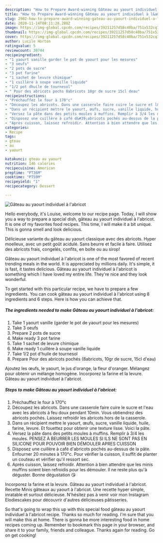 ```yaml
---
description: "How to Prepare Award-winning Gâteau au yaourt individuel à l&amp;#39;abricot"
title: "How to Prepare Award-winning Gâteau au yaourt individuel à l&amp;#39;abricot"
slug: 2902-how-to-prepare-award-winning-gateau-au-yaourt-individuel-a-l-and-39-abricot
date: 2020-11-14T08:11:28.288Z
image: https://img-global.cpcdn.com/recipes/39211257d58c40ba/751x532cq70/gateau-au-yaourt-individuel-a-labricot-photo-principale-de-la-recette.jpg
thumbnail: https://img-global.cpcdn.com/recipes/39211257d58c40ba/751x532cq70/gateau-au-yaourt-individuel-a-labricot-photo-principale-de-la-recette.jpg
cover: https://img-global.cpcdn.com/recipes/39211257d58c40ba/751x532cq70/gateau-au-yaourt-individuel-a-labricot-photo-principale-de-la-recette.jpg
author: Lucile Horton
ratingvalue: 5
reviewcount: 30744
recipeingredient:
- "1 yaourt vanille garder le pot de yaourt pour les mesures"
- "3 oeufs"
- "2 pots de sucre"
- "3 pot farine"
- "1 sachet de levure chimique"
- "1 cuillère à soupe vanille liquide"
- "1/2 pot dhuile de tournesol"
- " Pour des abricots pochs 8abricots 10gr de sucre 15cl deau"
recipeinstructions:
- "Préchauffez le four à 170°c"
- "Découpez les abricots. Dans une casserole faire cuire le sucre et l&#39;eau avec les abricots à feu doux pendant 10min. Vous obtiendrez des abricots pochés. Laissez refroidir les abricots hors de la casserole."
- "Dans un récipient mettre le yaourt, œufs, sucre, vanille liquide, huile, farine, levure. Et fouettez pour obtenir une texture lisse. Voici la pâte."
- "Versez la pâte dans des petits moules à muffins. Remplir à 3/4 les moules. PENSEZ À BEURRER LES MOULES SI ILS NE SONT PAS EN SILICONE POUR POUVOIR BIEN DÉMOULER APRES CUISSON"
- "Disposez une cuillère à café d&#39;abricots pochés au-dessus de la pâte. Enfourner 20 minutes à 170°c. Pour vérifier la cuisson, il suffit de planter un couteau et vérifier qu&#39;il ressort sec."
- "Après cuisson, laissez refroidir. Attention à bien attendre que les minis muffins soient bien refroidis pour les démouler. Il ne reste plus qu&#39;à déguster. Bonne dégustation 😘"
categories:
- Recipe
tags:
- gteau
- au
- yaourt

katakunci: gteau au yaourt 
nutrition: 146 calories
recipecuisine: American
preptime: "PT36M"
cooktime: "PT59M"
recipeyield: "1"
recipecategory: Dessert

---
```



![Gâteau au yaourt individuel à l&#39;abricot](https://img-global.cpcdn.com/recipes/39211257d58c40ba/751x532cq70/gateau-au-yaourt-individuel-a-labricot-photo-principale-de-la-recette.jpg)

Hello everybody, it's Louise, welcome to our recipe page. Today, I will show you a way to prepare a special dish, gâteau au yaourt individuel à l&#39;abricot. It is one of my favorites food recipes. This time, I will make it a bit unique. This is gonna smell and look delicious.

Délicieuse variante du gâteau au yaourt classique avec des abricots. Hyper moelleux, avec un petit goût acidulé. Sans beurre et facile à faire. Utilisez des abricots frais, congelés, confits, en boîte ou au sirop!

Gâteau au yaourt individuel à l&#39;abricot is one of the most favored of recent trending meals in the world. It is appreciated by millions daily. It's simple, it is fast, it tastes delicious. Gâteau au yaourt individuel à l&#39;abricot is something which I have loved my entire life. They're nice and they look wonderful.


To get started with this particular recipe, we have to prepare a few ingredients. You can cook gâteau au yaourt individuel à l&#39;abricot using 8 ingredients and 6 steps. Here is how you can achieve that.

<!--inarticleads1-->

##### The ingredients needed to make Gâteau au yaourt individuel à l&#39;abricot:

1. Take 1 yaourt vanille (garder le pot de yaourt pour les mesures)
1. Take 3 oeufs
1. Prepare 2 pots de sucre
1. Make ready 3 pot farine
1. Take 1 sachet de levure chimique
1. Make ready 1 cuillère à soupe vanille liquide
1. Take 1/2 pot d&#39;huile de tournesol
1. Prepare  Pour des abricots pochés (8abricots, 10gr de sucre, 15cl d&#39;eau)


Ajoutez les œufs, le yaourt, le jus d&#39;orange, la fleur d&#39;oranger. Mélangez pour obtenir un mélange homogène. Incorporez la farine et la levure. Gâteau au yaourt individuel à l&#39;abricot. 

<!--inarticleads2-->

##### Steps to make Gâteau au yaourt individuel à l&#39;abricot:

1. Préchauffez le four à 170°c
1. Découpez les abricots. Dans une casserole faire cuire le sucre et l&#39;eau avec les abricots à feu doux pendant 10min. Vous obtiendrez des abricots pochés. Laissez refroidir les abricots hors de la casserole.
1. Dans un récipient mettre le yaourt, œufs, sucre, vanille liquide, huile, farine, levure. Et fouettez pour obtenir une texture lisse. Voici la pâte.
1. Versez la pâte dans des petits moules à muffins. Remplir à 3/4 les moules. PENSEZ À BEURRER LES MOULES SI ILS NE SONT PAS EN SILICONE POUR POUVOIR BIEN DÉMOULER APRES CUISSON
1. Disposez une cuillère à café d&#39;abricots pochés au-dessus de la pâte. Enfourner 20 minutes à 170°c. Pour vérifier la cuisson, il suffit de planter un couteau et vérifier qu&#39;il ressort sec.
1. Après cuisson, laissez refroidir. Attention à bien attendre que les minis muffins soient bien refroidis pour les démouler. Il ne reste plus qu&#39;à déguster. Bonne dégustation 😘


Incorporez la farine et la levure. Gâteau au yaourt individuel à l&#39;abricot. Recette Minis gâteaux au yaourt à l&#39;abricot. Une recette hyper simple, inratable et surtout délicieuse. N&#39;hésitez pas à venir voir mon Instagram Elodiescakes pour découvrir d&#39;autres délicieuses pâtisseries. 

So that's going to wrap this up with this special food gâteau au yaourt individuel à l&#39;abricot recipe. Thanks so much for reading. I'm sure that you will make this at home. There is gonna be more interesting food in home recipes coming up. Remember to bookmark this page in your browser, and share it to your family, friends and colleague. Thanks again for reading. Go on get cooking!
